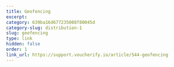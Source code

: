 ```yaml
---
title: Geofencing
excerpt: 
category: 639ba16d677235008f80045d
category-slug: distribution-1
slug: geofencing
type: link
hidden: false
order: 1
link_url: https://support.voucherify.io/article/544-geofencing
---
```

